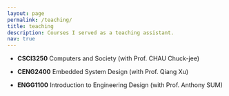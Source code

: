 ```yaml
---
layout: page
permalink: /teaching/
title: teaching
description: Courses I served as a teaching assistant. 
nav: true
---
```


<!-- ## Teaching Assistant -->
* **CSCI3250** Computers and Society (with Prof. CHAU Chuck-jee)

* **CENG2400** Embedded System Design (with Prof. Qiang Xu)

* **ENGG1100** Introduction to Engineering Design (with Prof. Anthony SUM)
